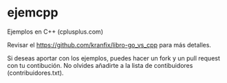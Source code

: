 ejemcpp
=======

Ejemplos en C++ (cplusplus.com)

Revisar el https://github.com/kranfix/libro-go_vs_cpp para más detalles.

Si deseas aportar con los ejemplos, puedes hacer un fork y un pull request con tu contibución.
No olvides añadirte a la lista de contibuidores (contribuidores.txt).
